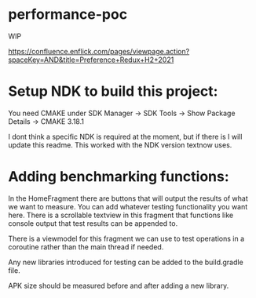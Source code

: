 # performance-poc

WIP

https://confluence.enflick.com/pages/viewpage.action?spaceKey=AND&title=Preference+Redux+H2+2021

# Setup NDK to build this project:

You need CMAKE under SDK Manager -> SDK Tools -> Show Package Details -> CMAKE 3.18.1

I dont think a specific NDK is required at the moment, but if there is I will update this readme. This worked with the NDK version textnow uses.


# Adding benchmarking functions:

In the HomeFragment there are buttons that will output the results of what we want to measure. You can add whatever testing functionality you want here.
There is a scrollable textview in this fragment that functions like console output that test results can be appended to.

There is a viewmodel for this fragment we can use to test operations in a coroutine rather than the main thread if needed.

Any new libraries introduced for testing can be added to the build.gradle file.

APK size should be measured before and after adding a new library.



